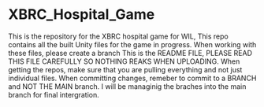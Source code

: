 # XBRC_Hospital_Game
This is the repository for the XBRC hospital game for WIL, This repo contains all the built Unity files for the game in progress. When working with these files, please create a branch 
This is the README FILE, PLEASE READ THIS FILE CAREFULLY SO NOTHING REAKS WHEN UPLOADING.
When getting the repos, make sure that you are pulling everything and not just individual files. 
When committing changes, remeber to commit to a BRANCH and NOT THE MAIN branch. I will be managinig the braches into the main branch for final intergration.

